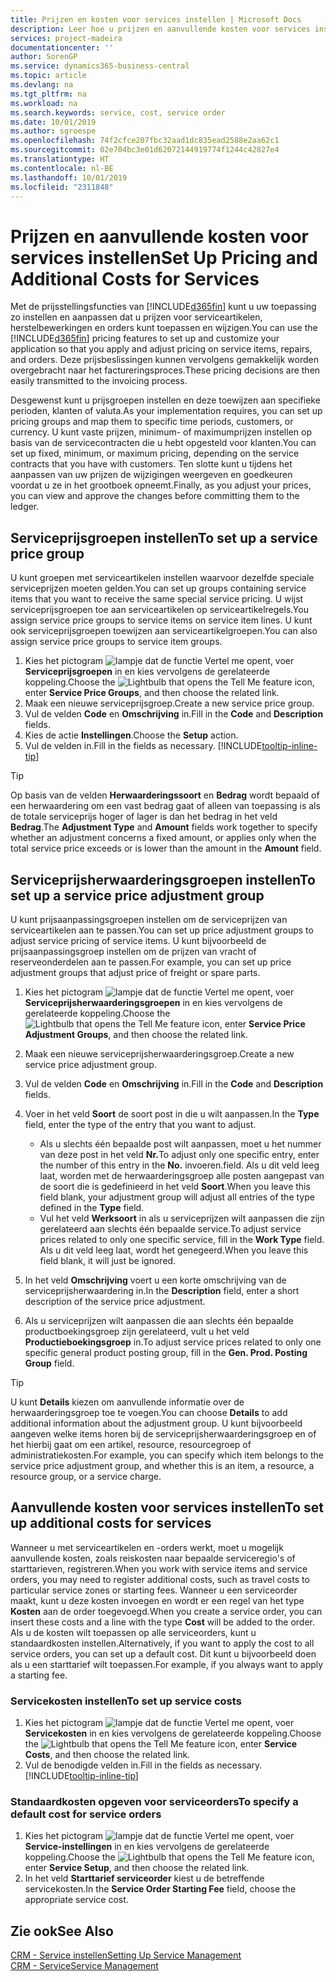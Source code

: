 ```yaml
---
title: Prijzen en kosten voor services instellen | Microsoft Docs
description: Leer hoe u prijzen en aanvullende kosten voor services instelt.
services: project-madeira
documentationcenter: ''
author: SorenGP
ms.service: dynamics365-business-central
ms.topic: article
ms.devlang: na
ms.tgt_pltfrm: na
ms.workload: na
ms.search.keywords: service, cost, service order
ms.date: 10/01/2019
ms.author: sgroespe
ms.openlocfilehash: 74f2cfce207fbc32aad1dc835ead2588e2aa62c1
ms.sourcegitcommit: 02e704bc3e01d62072144919774f1244c42827e4
ms.translationtype: HT
ms.contentlocale: nl-BE
ms.lasthandoff: 10/01/2019
ms.locfileid: "2311848"
---
```

# <a name="set-up-pricing-and-additional-costs-for-services"></a><span data-ttu-id="d2d2f-103">Prijzen en aanvullende kosten voor services instellen</span><span class="sxs-lookup"><span data-stu-id="d2d2f-103">Set Up Pricing and Additional Costs for Services</span></span>
<span data-ttu-id="d2d2f-104">Met de prijsstellingsfuncties van [!INCLUDE[d365fin](includes/d365fin_md.md)] kunt u uw toepassing zo instellen en aanpassen dat u prijzen voor serviceartikelen, herstelbewerkingen en orders kunt toepassen en wijzigen.</span><span class="sxs-lookup"><span data-stu-id="d2d2f-104">You can use the [!INCLUDE[d365fin](includes/d365fin_md.md)] pricing features to set up and customize your application so that you apply and adjust pricing on service items, repairs, and orders.</span></span> <span data-ttu-id="d2d2f-105">Deze prijsbeslissingen kunnen vervolgens gemakkelijk worden overgebracht naar het factureringsproces.</span><span class="sxs-lookup"><span data-stu-id="d2d2f-105">These pricing decisions are then easily transmitted to the invoicing process.</span></span>  
  
<span data-ttu-id="d2d2f-106">Desgewenst kunt u prijsgroepen instellen en deze toewijzen aan specifieke perioden, klanten of valuta.</span><span class="sxs-lookup"><span data-stu-id="d2d2f-106">As your implementation requires, you can set up pricing groups and map them to specific time periods, customers, or currency.</span></span> <span data-ttu-id="d2d2f-107">U kunt vaste prijzen, minimum- of maximumprijzen instellen op basis van de servicecontracten die u hebt opgesteld voor klanten.</span><span class="sxs-lookup"><span data-stu-id="d2d2f-107">You can set up fixed, minimum, or maximum pricing, depending on the service contracts that you have with customers.</span></span> <span data-ttu-id="d2d2f-108">Ten slotte kunt u tijdens het aanpassen van uw prijzen de wijzigingen weergeven en goedkeuren voordat u ze in het grootboek opneemt.</span><span class="sxs-lookup"><span data-stu-id="d2d2f-108">Finally, as you adjust your prices, you can view and approve the changes before committing them to the ledger.</span></span>  

## <a name="to-set-up-a-service-price-group"></a><span data-ttu-id="d2d2f-109">Serviceprijsgroepen instellen</span><span class="sxs-lookup"><span data-stu-id="d2d2f-109">To set up a service price group</span></span>
<span data-ttu-id="d2d2f-110">U kunt groepen met serviceartikelen instellen waarvoor dezelfde speciale serviceprijzen moeten gelden.</span><span class="sxs-lookup"><span data-stu-id="d2d2f-110">You can set up groups containing service items that you want to receive the same special service pricing.</span></span> <span data-ttu-id="d2d2f-111">U wijst serviceprijsgroepen toe aan serviceartikelen op serviceartikelregels.</span><span class="sxs-lookup"><span data-stu-id="d2d2f-111">You assign service price groups to service items on service item lines.</span></span> <span data-ttu-id="d2d2f-112">U kunt ook serviceprijsgroepen toewijzen aan serviceartikelgroepen.</span><span class="sxs-lookup"><span data-stu-id="d2d2f-112">You can also assign service price groups to service item groups.</span></span>  

1. <span data-ttu-id="d2d2f-113">Kies het pictogram ![lampje dat de functie Vertel me opent](media/ui-search/search_small.png "Vertel me wat u wilt doen"), voer **Serviceprijsgroepen** in en kies vervolgens de gerelateerde koppeling.</span><span class="sxs-lookup"><span data-stu-id="d2d2f-113">Choose the ![Lightbulb that opens the Tell Me feature](media/ui-search/search_small.png "Tell me what you want to do") icon, enter **Service Price Groups**, and then choose the related link.</span></span>  
2. <span data-ttu-id="d2d2f-114">Maak een nieuwe serviceprijsgroep.</span><span class="sxs-lookup"><span data-stu-id="d2d2f-114">Create a new service price group.</span></span>  
3. <span data-ttu-id="d2d2f-115">Vul de velden **Code** en **Omschrijving** in.</span><span class="sxs-lookup"><span data-stu-id="d2d2f-115">Fill in the **Code** and **Description** fields.</span></span>  
4. <span data-ttu-id="d2d2f-116">Kies de actie **Instellingen**.</span><span class="sxs-lookup"><span data-stu-id="d2d2f-116">Choose the **Setup** action.</span></span>  
2. <span data-ttu-id="d2d2f-117">Vul de velden in.</span><span class="sxs-lookup"><span data-stu-id="d2d2f-117">Fill in the fields as necessary.</span></span> [!INCLUDE[tooltip-inline-tip](includes/tooltip-inline-tip_md.md)]  

 > [!Tip]
 > <span data-ttu-id="d2d2f-118">Op basis van de velden **Herwaarderingssoort** en **Bedrag** wordt bepaald of een herwaardering om een vast bedrag gaat of alleen van toepassing is als de totale serviceprijs hoger of lager is dan het bedrag in het veld **Bedrag**.</span><span class="sxs-lookup"><span data-stu-id="d2d2f-118">The **Adjustment Type** and **Amount** fields work together to specify whether an adjustment concerns a fixed amount, or applies only when the total service price exceeds or is lower than the amount in the **Amount** field.</span></span>  

## <a name="to-set-up-a-service-price-adjustment-group"></a><span data-ttu-id="d2d2f-119">Serviceprijsherwaarderingsgroepen instellen</span><span class="sxs-lookup"><span data-stu-id="d2d2f-119">To set up a service price adjustment group</span></span>  
<span data-ttu-id="d2d2f-120">U kunt prijsaanpassingsgroepen instellen om de serviceprijzen van serviceartikelen aan te passen.</span><span class="sxs-lookup"><span data-stu-id="d2d2f-120">You can set up price adjustment groups to adjust service pricing of service items.</span></span> <span data-ttu-id="d2d2f-121">U kunt bijvoorbeeld de prijsaanpassingsgroep instellen om de prijzen van vracht of reserveonderdelen aan te passen.</span><span class="sxs-lookup"><span data-stu-id="d2d2f-121">For example, you can set up price adjustment groups that adjust price of freight or spare parts.</span></span>  
  
1. <span data-ttu-id="d2d2f-122">Kies het pictogram ![lampje dat de functie Vertel me opent](media/ui-search/search_small.png "Vertel me wat u wilt doen"), voer **Serviceprijsherwaarderingsgroepen** in en kies vervolgens de gerelateerde koppeling.</span><span class="sxs-lookup"><span data-stu-id="d2d2f-122">Choose the ![Lightbulb that opens the Tell Me feature](media/ui-search/search_small.png "Tell me what you want to do") icon, enter **Service Price Adjustment Groups**, and then choose the related link.</span></span>  
2. <span data-ttu-id="d2d2f-123">Maak een nieuwe serviceprijsherwaarderingsgroep.</span><span class="sxs-lookup"><span data-stu-id="d2d2f-123">Create a new service price adjustment group.</span></span>  
3. <span data-ttu-id="d2d2f-124">Vul de velden **Code** en **Omschrijving** in.</span><span class="sxs-lookup"><span data-stu-id="d2d2f-124">Fill in the **Code** and **Description** fields.</span></span>  
4. <span data-ttu-id="d2d2f-125">Voer in het veld **Soort** de soort post in die u wilt aanpassen.</span><span class="sxs-lookup"><span data-stu-id="d2d2f-125">In the **Type** field, enter the type of the entry that you want to adjust.</span></span>  
  
    * <span data-ttu-id="d2d2f-126">Als u slechts één bepaalde post wilt aanpassen, moet u het nummer van deze post in het veld **Nr.**</span><span class="sxs-lookup"><span data-stu-id="d2d2f-126">To adjust only one specific entry, enter the number of this entry in the **No.**</span></span> <span data-ttu-id="d2d2f-127">invoeren.</span><span class="sxs-lookup"><span data-stu-id="d2d2f-127">field.</span></span> <span data-ttu-id="d2d2f-128">Als u dit veld leeg laat, worden met de herwaarderingsgroep alle posten aangepast van de soort die is gedefinieerd in het veld **Soort**.</span><span class="sxs-lookup"><span data-stu-id="d2d2f-128">When you leave this field blank, your adjustment group will adjust all entries of the type defined in the **Type** field.</span></span>  
    * <span data-ttu-id="d2d2f-129">Vul het veld **Werksoort** in als u serviceprijzen wilt aanpassen die zijn gerelateerd aan slechts één bepaalde service.</span><span class="sxs-lookup"><span data-stu-id="d2d2f-129">To adjust service prices related to only one specific service, fill in the **Work Type** field.</span></span> <span data-ttu-id="d2d2f-130">Als u dit veld leeg laat, wordt het genegeerd.</span><span class="sxs-lookup"><span data-stu-id="d2d2f-130">When you leave this field blank, it will just be ignored.</span></span>  
  
5. <span data-ttu-id="d2d2f-131">In het veld **Omschrijving** voert u een korte omschrijving van de serviceprijsherwaardering in.</span><span class="sxs-lookup"><span data-stu-id="d2d2f-131">In the **Description** field, enter a short description of the service price adjustment.</span></span>  
6. <span data-ttu-id="d2d2f-132">Als u serviceprijzen wilt aanpassen die aan slechts één bepaalde productboekingsgroep zijn gerelateerd, vult u het veld **Productieboekingsgroep** in.</span><span class="sxs-lookup"><span data-stu-id="d2d2f-132">To adjust service prices related to only one specific general product posting group, fill in the **Gen. Prod. Posting Group** field.</span></span>

> [!Tip]
> <span data-ttu-id="d2d2f-133">U kunt **Details** kiezen om aanvullende informatie over de herwaarderingsgroep toe te voegen.</span><span class="sxs-lookup"><span data-stu-id="d2d2f-133">You can choose **Details** to add additional information about the adjustment group.</span></span> <span data-ttu-id="d2d2f-134">U kunt bijvoorbeeld aangeven welke items horen bij de serviceprijsherwaarderingsgroep en of het hierbij gaat om een artikel, resource, resourcegroep of administratiekosten.</span><span class="sxs-lookup"><span data-stu-id="d2d2f-134">For example, you can specify which item belongs to the service price adjustment group, and whether this is an item, a resource, a resource group, or a service charge.</span></span>  

## <a name="to-set-up-additional-costs-for-services"></a><span data-ttu-id="d2d2f-135">Aanvullende kosten voor services instellen</span><span class="sxs-lookup"><span data-stu-id="d2d2f-135">To set up additional costs for services</span></span>
<span data-ttu-id="d2d2f-136">Wanneer u met serviceartikelen en -orders werkt, moet u mogelijk aanvullende kosten, zoals reiskosten naar bepaalde serviceregio's of starttarieven, registreren.</span><span class="sxs-lookup"><span data-stu-id="d2d2f-136">When you work with service items and service orders, you may need to register additional costs, such as travel costs to particular service zones or starting fees.</span></span> <span data-ttu-id="d2d2f-137">Wanneer u een serviceorder maakt, kunt u deze kosten invoegen en wordt er een regel van het type **Kosten** aan de order toegevoegd.</span><span class="sxs-lookup"><span data-stu-id="d2d2f-137">When you create a service order, you can insert these costs and a line with the type **Cost** will be added to the order.</span></span> <span data-ttu-id="d2d2f-138">Als u de kosten wilt toepassen op alle serviceorders, kunt u standaardkosten instellen.</span><span class="sxs-lookup"><span data-stu-id="d2d2f-138">Alternatively, if you want to apply the cost to all service orders, you can set up a default cost.</span></span> <span data-ttu-id="d2d2f-139">Dit kunt u bijvoorbeeld doen als u een starttarief wilt toepassen.</span><span class="sxs-lookup"><span data-stu-id="d2d2f-139">For example, if you always want to apply a starting fee.</span></span>
  
### <a name="to-set-up-service-costs"></a><span data-ttu-id="d2d2f-140">Servicekosten instellen</span><span class="sxs-lookup"><span data-stu-id="d2d2f-140">To set up service costs</span></span>
1. <span data-ttu-id="d2d2f-141">Kies het pictogram ![lampje dat de functie Vertel me opent](media/ui-search/search_small.png "Vertel me wat u wilt doen"), voer **Servicekosten** in en kies vervolgens de gerelateerde koppeling.</span><span class="sxs-lookup"><span data-stu-id="d2d2f-141">Choose the ![Lightbulb that opens the Tell Me feature](media/ui-search/search_small.png "Tell me what you want to do") icon, enter **Service Costs**, and then choose the related link.</span></span> 
2. <span data-ttu-id="d2d2f-142">Vul de benodigde velden in.</span><span class="sxs-lookup"><span data-stu-id="d2d2f-142">Fill in the fields as necessary.</span></span> [!INCLUDE[tooltip-inline-tip](includes/tooltip-inline-tip_md.md)]  

### <a name="to-specify-a-default-cost-for-service-orders"></a><span data-ttu-id="d2d2f-143">Standaardkosten opgeven voor serviceorders</span><span class="sxs-lookup"><span data-stu-id="d2d2f-143">To specify a default cost for service orders</span></span>
1. <span data-ttu-id="d2d2f-144">Kies het pictogram ![lampje dat de functie Vertel me opent](media/ui-search/search_small.png "Vertel me wat u wilt doen"), voer **Service-instellingen** in en kies vervolgens de gerelateerde koppeling.</span><span class="sxs-lookup"><span data-stu-id="d2d2f-144">Choose the ![Lightbulb that opens the Tell Me feature](media/ui-search/search_small.png "Tell me what you want to do") icon, enter **Service Setup**, and then choose the related link.</span></span> 
2. <span data-ttu-id="d2d2f-145">In het veld **Starttarief serviceorder** kiest u de betreffende servicekosten.</span><span class="sxs-lookup"><span data-stu-id="d2d2f-145">In the **Service Order Starting Fee** field, choose the appropriate service cost.</span></span>

## <a name="see-also"></a><span data-ttu-id="d2d2f-146">Zie ook</span><span class="sxs-lookup"><span data-stu-id="d2d2f-146">See Also</span></span>
[<span data-ttu-id="d2d2f-147">CRM - Service instellen</span><span class="sxs-lookup"><span data-stu-id="d2d2f-147">Setting Up Service Management</span></span>](service-setup-service.md)  
[<span data-ttu-id="d2d2f-148">CRM - Service</span><span class="sxs-lookup"><span data-stu-id="d2d2f-148">Service Management</span></span>](service-service.md)  
